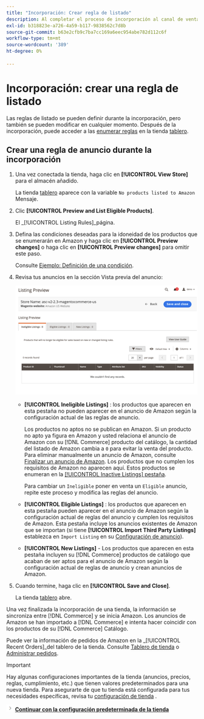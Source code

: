 ```yaml
---
title: "Incorporación: Crear regla de listado"
description: Al completar el proceso de incorporación al canal de ventas de Amazon, cree las reglas de anuncio iniciales para generar anuncios de Amazon para su [!DNL Commerce] productos.
exl-id: b318823e-a726-4a59-b117-9838562c7d8b
source-git-commit: b63e2cfb9c7ba7cc169a6eec954abe782d112c6f
workflow-type: tm+mt
source-wordcount: '389'
ht-degree: 0%

---
```


# Incorporación: crear una regla de listado

Las reglas de listado se pueden definir durante la incorporación, pero también se pueden modificar en cualquier momento. Después de la incorporación, puede acceder a las [enumerar reglas](./listing-rules.md) en la tienda [tablero](./amazon-store-dashboard.md).

## Crear una regla de anuncio durante la incorporación

1. Una vez conectada la tienda, haga clic en **[!UICONTROL View Store]** para el almacén añadido.

   La tienda [tablero](./amazon-store-dashboard.md) aparece con la variable `No products listed to Amazon` Mensaje.

1. Clic **[!UICONTROL Preview and List Eligible Products]**.

   El _[!UICONTROL Listing Rules]_página.

1. Defina las condiciones deseadas para la idoneidad de los productos que se enumerarán en Amazon y haga clic en **[!UICONTROL Preview changes]** o haga clic en **[!UICONTROL Preview changes]** para omitir este paso.

   Consulte [Ejemplo: Definición de una condición](./ob-define-condition-example.md).

1. Revisa tus anuncios en la sección Vista previa del anuncio:

   ![Vista previa del anuncio](assets/amazon-ob-listing-preview.png)

   - **[!UICONTROL Ineligible Listings]** : los productos que aparecen en esta pestaña no pueden aparecer en el anuncio de Amazon según la configuración actual de las reglas de anuncio.

      Los productos no aptos no se publican en Amazon. Si un producto no apto ya figura en Amazon y usted relaciona el anuncio de Amazon con su [!DNL Commerce] producto del catálogo, la cantidad del listado de Amazon cambia a `0` para evitar la venta del producto. Para eliminar manualmente un anuncio de Amazon, consulte [Finalizar un anuncio de Amazon](./end-listings-manually.md). Los productos que no cumplen los requisitos de Amazon no aparecen aquí. Estos productos se enumeran en la [[!UICONTROL Inactive Listings] pestaña](./inactive-listings.md).

      Para cambiar un `Ineligible` poner en venta un `Eligible` anuncio, repite este proceso y modifica las reglas del anuncio.

   - **[!UICONTROL Eligible Listings]** : los productos que aparecen en esta pestaña pueden aparecer en el anuncio de Amazon según la configuración actual de reglas del anuncio y cumplen los requisitos de Amazon. Esta pestaña incluye los anuncios existentes de Amazon que se importan (si tiene **[!UICONTROL Import Third Party Listings]** establezca en `Import Listing` en su [Configuración de anuncio](./listing-settings.md)).

   - **[!UICONTROL New Listings]** - Los productos que aparecen en esta pestaña incluyen su [!DNL Commerce] productos de catálogo que acaban de ser aptos para el anuncio de Amazon según la configuración actual de reglas de anuncio y crean anuncios de Amazon.

1. Cuando termine, haga clic en **[!UICONTROL Save and Close]**.

   La tienda [tablero](./amazon-store-dashboard.md) abre.

Una vez finalizada la incorporación de una tienda, la información se sincroniza entre [!DNL Commerce] y se inicia Amazon. Los anuncios de Amazon se han importado a [!DNL Commerce] e intenta hacer coincidir con los productos de su [!DNL Commerce] Catálogo.

Puede ver la información de pedidos de Amazon en la _[!UICONTROL Recent Orders]_del tablero de la tienda. Consulte [Tablero de tienda](./amazon-store-dashboard.md) o [Administrar pedidos](./managing-orders.md).

>[!IMPORTANT]
>
>Hay algunas configuraciones importantes de la tienda (anuncios, precios, reglas, cumplimiento, etc.) que tienen valores predeterminados para una nueva tienda. Para asegurarte de que tu tienda está configurada para tus necesidades específicas, revisa tu [configuración de tienda](./default-store-settings.md) .

![Icono Siguiente](assets/btn-next.png) [**Continuar con la configuración predeterminada de la tienda**](./default-store-settings.md)
